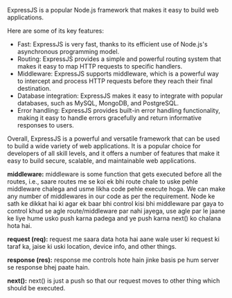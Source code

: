 ExpressJS is a popular Node.js framework that makes it easy to build web applications.<br/>

Here are some of its key features:
* Fast: ExpressJS is very fast, thanks to its efficient use of Node.js's asynchronous programming model.
* Routing: ExpressJS provides a simple and powerful routing system that makes it easy to map HTTP requests to specific handlers.
* Middleware: ExpressJS supports middleware, which is a powerful way to intercept and process HTTP requests before they reach their final destination.
* Database integration: ExpressJS makes it easy to integrate with popular databases, such as MySQL, MongoDB, and PostgreSQL.
* Error handling: ExpressJS provides built-in error handling functionality, making it easy to handle errors gracefully and return informative responses to users.

Overall, ExpressJS is a powerful and versatile framework that can be used to build a wide variety of web applications. It is a popular choice for developers of all skill levels, and it offers a number of features that make it easy to build secure, scalable, and maintainable web applications.

<b>middleware:</b> middleware is some function that gets executed before all the routes, i.e., saare routes me se koi ek bhi route chale to uske pehle middleware chalega and usme likha code pehle execute hoga. We can make any number of middlewares in our code as per the requirement. Node ke sath ke dikkat hai ki agar ek baar bhi control kisi bhi middleware par gaya to control khud se agle route/middleware par nahi jayega, use agle par le jaane ke liye hume usko push karna padega and ye push karna next() ko chalana hota hai.


<b>request (req):</b> request me saara data hota hai aane wale user ki request ki taraf ka, jaise ki uski location, device info, and other things.

<b>response (res):</b> response me controls hote hain jinke basis pe hum server se response bhej paate hain.

<b>next():</b> next() is just a push so that our request moves to other thing which should be executed.

